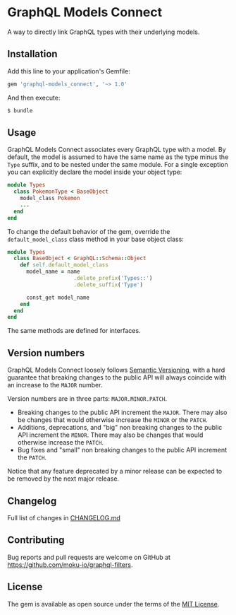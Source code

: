 # GraphQL Models Connect

A way to directly link GraphQL types with their underlying models.

## Installation

Add this line to your application's Gemfile:

```ruby
gem 'graphql-models_connect', '~> 1.0'
```

And then execute:
```bash
$ bundle
```

## Usage

GraphQL Models Connect associates every GraphQL type with a model. By default, the model is assumed to have the same name as the type minus the `Type` suffix, and to be nested under the same module. For a single exception you can explicitly declare the model inside your object type:

```ruby
module Types
  class PokemonType < BaseObject
    model_class Pokemon
    ...
  end
end
```

To change the default behavior of the gem, override the `default_model_class` class method in your base object class:

```ruby
module Types
  class BaseObject < GraphQL::Schema::Object
    def self.default_model_class
      model_name = name
                     .delete_prefix('Types::')
                     .delete_suffix('Type')

      const_get model_name
    end
  end
end
```

The same methods are defined for interfaces.

## Version numbers

GraphQL Models Connect loosely follows [Semantic Versioning](https://semver.org/), with a hard guarantee that breaking changes to the public API will always coincide with an increase to the `MAJOR` number.

Version numbers are in three parts: `MAJOR.MINOR.PATCH`.

- Breaking changes to the public API increment the `MAJOR`. There may also be changes that would otherwise increase the `MINOR` or the `PATCH`.
- Additions, deprecations, and "big" non breaking changes to the public API increment the `MINOR`. There may also be changes that would otherwise increase the `PATCH`.
- Bug fixes and "small" non breaking changes to the public API increment the `PATCH`.

Notice that any feature deprecated by a minor release can be expected to be removed by the next major release.

## Changelog

Full list of changes in [CHANGELOG.md](CHANGELOG.md)

## Contributing

Bug reports and pull requests are welcome on GitHub at https://github.com/moku-io/graphql-filters.

## License

The gem is available as open source under the terms of the [MIT License](https://opensource.org/licenses/MIT).
